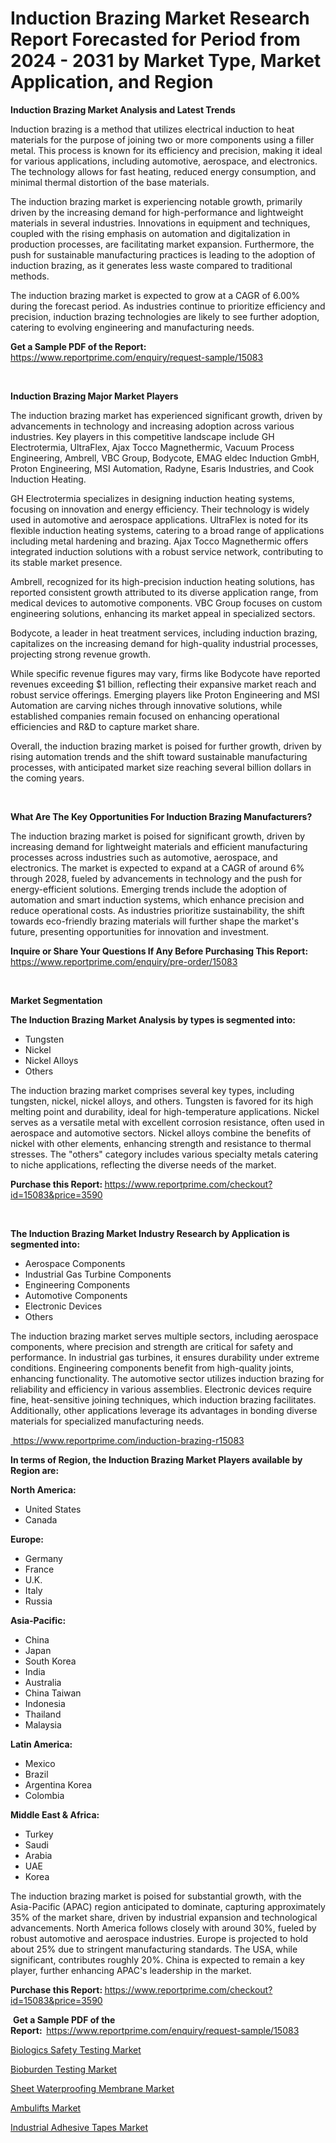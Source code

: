 <p><h1>Induction Brazing Market Research Report Forecasted for Period from 2024 -  2031 by Market Type, Market Application, and Region</h1></p><p><strong>Induction Brazing Market Analysis and Latest Trends</strong></p>
<p><p>Induction brazing is a method that utilizes electrical induction to heat materials for the purpose of joining two or more components using a filler metal. This process is known for its efficiency and precision, making it ideal for various applications, including automotive, aerospace, and electronics. The technology allows for fast heating, reduced energy consumption, and minimal thermal distortion of the base materials.</p><p>The induction brazing market is experiencing notable growth, primarily driven by the increasing demand for high-performance and lightweight materials in several industries. Innovations in equipment and techniques, coupled with the rising emphasis on automation and digitalization in production processes, are facilitating market expansion. Furthermore, the push for sustainable manufacturing practices is leading to the adoption of induction brazing, as it generates less waste compared to traditional methods. </p><p>The induction brazing market is expected to grow at a CAGR of 6.00% during the forecast period. As industries continue to prioritize efficiency and precision, induction brazing technologies are likely to see further adoption, catering to evolving engineering and manufacturing needs.</p></p>
<p><strong>Get a Sample PDF of the Report:&nbsp;</strong> <a href="https://www.reportprime.com/enquiry/request-sample/15083">https://www.reportprime.com/enquiry/request-sample/15083</a></p>
<p>&nbsp;</p>
<p><strong>Induction Brazing Major Market Players</strong></p>
<p><p>The induction brazing market has experienced significant growth, driven by advancements in technology and increasing adoption across various industries. Key players in this competitive landscape include GH Electrotermia, UltraFlex, Ajax Tocco Magnethermic, Vacuum Process Engineering, Ambrell, VBC Group, Bodycote, EMAG eldec Induction GmbH, Proton Engineering, MSI Automation, Radyne, Esaris Industries, and Cook Induction Heating.</p><p>GH Electrotermia specializes in designing induction heating systems, focusing on innovation and energy efficiency. Their technology is widely used in automotive and aerospace applications. UltraFlex is noted for its flexible induction heating systems, catering to a broad range of applications including metal hardening and brazing. Ajax Tocco Magnethermic offers integrated induction solutions with a robust service network, contributing to its stable market presence.</p><p>Ambrell, recognized for its high-precision induction heating solutions, has reported consistent growth attributed to its diverse application range, from medical devices to automotive components. VBC Group focuses on custom engineering solutions, enhancing its market appeal in specialized sectors.</p><p>Bodycote, a leader in heat treatment services, including induction brazing, capitalizes on the increasing demand for high-quality industrial processes, projecting strong revenue growth.</p><p>While specific revenue figures may vary, firms like Bodycote have reported revenues exceeding $1 billion, reflecting their expansive market reach and robust service offerings. Emerging players like Proton Engineering and MSI Automation are carving niches through innovative solutions, while established companies remain focused on enhancing operational efficiencies and R&D to capture market share.</p><p>Overall, the induction brazing market is poised for further growth, driven by rising automation trends and the shift toward sustainable manufacturing processes, with anticipated market size reaching several billion dollars in the coming years.</p></p>
<p>&nbsp;</p>
<p><strong>What Are The Key Opportunities For Induction Brazing Manufacturers?</strong></p>
<p><p>The induction brazing market is poised for significant growth, driven by increasing demand for lightweight materials and efficient manufacturing processes across industries such as automotive, aerospace, and electronics. The market is expected to expand at a CAGR of around 6% through 2028, fueled by advancements in technology and the push for energy-efficient solutions. Emerging trends include the adoption of automation and smart induction systems, which enhance precision and reduce operational costs. As industries prioritize sustainability, the shift towards eco-friendly brazing materials will further shape the market's future, presenting opportunities for innovation and investment.</p></p>
<p><strong>Inquire or Share Your Questions If Any Before Purchasing This Report:</strong> <a href="https://www.reportprime.com/enquiry/pre-order/15083">https://www.reportprime.com/enquiry/pre-order/15083</a></p>
<p>&nbsp;</p>
<p><strong>Market Segmentation</strong></p>
<p><strong>The Induction Brazing Market Analysis by types is segmented into:</strong></p>
<p><ul><li>Tungsten</li><li>Nickel</li><li>Nickel Alloys</li><li>Others</li></ul></p>
<p><p>The induction brazing market comprises several key types, including tungsten, nickel, nickel alloys, and others. Tungsten is favored for its high melting point and durability, ideal for high-temperature applications. Nickel serves as a versatile metal with excellent corrosion resistance, often used in aerospace and automotive sectors. Nickel alloys combine the benefits of nickel with other elements, enhancing strength and resistance to thermal stresses. The "others" category includes various specialty metals catering to niche applications, reflecting the diverse needs of the market.</p></p>
<p><strong>Purchase this Report:&nbsp;</strong><a href="https://www.reportprime.com/checkout?id=15083&price=3590">https://www.reportprime.com/checkout?id=15083&price=3590</a></p>
<p>&nbsp;</p>
<p><strong>The Induction Brazing Market Industry Research by Application is segmented into:</strong></p>
<p><ul><li>Aerospace Components</li><li>Industrial Gas Turbine Components</li><li>Engineering Components</li><li>Automotive Components</li><li>Electronic Devices</li><li>Others</li></ul></p>
<p><p>The induction brazing market serves multiple sectors, including aerospace components, where precision and strength are critical for safety and performance. In industrial gas turbines, it ensures durability under extreme conditions. Engineering components benefit from high-quality joints, enhancing functionality. The automotive sector utilizes induction brazing for reliability and efficiency in various assemblies. Electronic devices require fine, heat-sensitive joining techniques, which induction brazing facilitates. Additionally, other applications leverage its advantages in bonding diverse materials for specialized manufacturing needs.</p></p>
<p><a href="https://www.reportprime.com/induction-brazing-r15083">&nbsp;https://www.reportprime.com/induction-brazing-r15083</a></p>
<p><strong>In terms of Region, the Induction Brazing Market Players available by Region are:</strong></p>
<p>
    <p> <strong> North America: </strong>
        <ul>
            <li>United States</li>
            <li>Canada</li>
        </ul>
        </p> 
    <p> <strong> Europe: </strong>
        <ul>
            <li>Germany</li>
            <li>France</li>
            <li>U.K.</li>
            <li>Italy</li>
            <li>Russia</li>
        </ul>
        </p> 
    <p> <strong> Asia-Pacific: </strong>
        <ul>
            <li>China</li>
            <li>Japan</li>
            <li>South Korea</li>
            <li>India</li>
            <li>Australia</li>
            <li>China Taiwan</li>
            <li>Indonesia</li>
            <li>Thailand</li>
            <li>Malaysia</li>
        </ul>
        </p> 
    <p> <strong> Latin America: </strong>
        <ul>
            <li>Mexico</li>
            <li>Brazil</li>
            <li>Argentina Korea</li>
            <li>Colombia</li>
        </ul>
        </p> 
    <p> <strong> Middle East & Africa: </strong>
        <ul>
            <li>Turkey</li>
            <li>Saudi</li>
            <li>Arabia</li>
            <li>UAE</li>
            <li>Korea</li>
        </ul>
    </p>
    </p>
<p><p>The induction brazing market is poised for substantial growth, with the Asia-Pacific (APAC) region anticipated to dominate, capturing approximately 35% of the market share, driven by industrial expansion and technological advancements. North America follows closely with around 30%, fueled by robust automotive and aerospace industries. Europe is projected to hold about 25% due to stringent manufacturing standards. The USA, while significant, contributes roughly 20%. China is expected to remain a key player, further enhancing APAC's leadership in the market.</p></p>
<p><strong>Purchase this Report: </strong><a href="https://www.reportprime.com/checkout?id=15083&price=3590">https://www.reportprime.com/checkout?id=15083&price=3590</a></p>
<p>&nbsp;<strong>Get a Sample PDF of the Report:&nbsp;&nbsp;</strong><a href="https://www.reportprime.com/enquiry/request-sample/15083">https://www.reportprime.com/enquiry/request-sample/15083</a></p>
<p><strong></strong></p>
<p><p><a href="https://www.linkedin.com/pulse/biologics-safety-testing-market-trends-detailed-study-its-pwktc?trackingId=d3dWS6cHSVieJI8tc8nvAw%3D%3D">Biologics Safety Testing Market</a></p><p><a href="https://www.linkedin.com/pulse/bioburden-testing-market-share-analysis-growth-trends-tlf7c?trackingId=iRCPeSxTQKuiQpSJxxZmqw%3D%3D">Bioburden Testing Market</a></p><p><a href="https://medium.com/@michaclxzdf/the-sheet-waterproofing-membrane-market-report-analyzes-important-operational-and-performance-e3bc7575aca9">Sheet Waterproofing Membrane Market</a></p><p><a href="https://issuu.com/reportprime-2/docs/ambulifts-market-size-2030.pptx_2675422b5d194c">Ambulifts Market</a></p><p><a href="https://medium.com/@michaclxzdf/the-global-industrial-adhesive-tapes-market-identifies-drivers-restraints-opportunities-and-ba144482aa00">Industrial Adhesive Tapes Market</a></p></p>